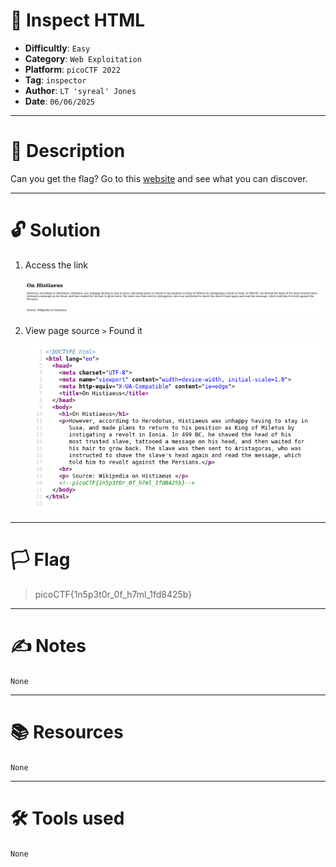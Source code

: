 # :briefcase: Inspect HTML

- **Difficultly**: `Easy`
- **Category**: `Web Exploitation`
- **Platform**: `picoCTF 2022`
- **Tag**: `inspector`
- **Author**: `LT 'syreal' Jones`
- **Date**: `06/06/2025`

---

# :pencil: Description

Can you get the flag? Go to this [website](https://play.picoctf.org/practice/challenge/275?assigned=0&category=1&difficulty=1&page=1&solved=0) and see what you can discover.

---

# :unlock: Solution

1. Access the link

    ![image1](images/image1.png)

2. View page source `>` Found it

    ![image2](images/image2.png)

---

# :white_flag: Flag

> picoCTF{1n5p3t0r_0f_h7ml_1fd8425b}

---

# :writing_hand: Notes

`None`

---

# :books: Resources

`None`

---

# :hammer_and_wrench: Tools used

`None`


